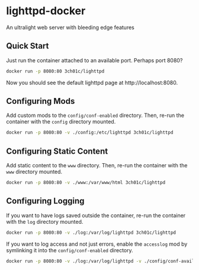 # lighttpd-docker
An ultralight web server with bleeding edge features

## Quick Start

Just run the container attached to an available port. Perhaps port 8080?

``` sh
docker run -p 8080:80 3ch01c/lighttpd
```

Now you should see the default lighttpd page at http://localhost:8080.

## Configuring Mods

Add custom mods to the `config/conf-enabled` directory. Then, re-run the container with the `config` directory mounted.

``` sh
docker run -p 8080:80 -v ./config:/etc/lighttpd 3ch01c/lighttpd
```

## Configuring Static Content

Add static content to the `www` directory. Then, re-run the container with the `www` directory mounted.

``` sh
docker run -p 8080:80 -v ./www:/var/www/html 3ch01c/lighttpd
```

## Configuring Logging

If you want to have logs saved outside the container, re-run the container with the `log` directory mounted.

``` sh
docker run -p 8080:80 -v ./log:/var/log/lighttpd 3ch01c/lighttpd
```

If you want to log access and not just errors, enable the `accesslog` mod by symlinking it into the `config/conf-enabled` directory.

``` sh
docker run -p 8080:80 -v ./log:/var/log/lighttpd -v ./config/conf-available/accesslog.conf:/etc/lighttpd/conf-enabled/accesslog.conf 3ch01c/lighttpd
```
